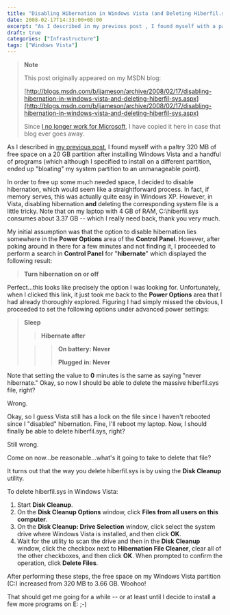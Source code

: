 ```yaml
---
title: "Disabling Hibernation in Windows Vista (and Deleting Hiberfil.sys)"
date: 2008-02-17T14:33:00+08:00
excerpt: "As I described in my previous post , I found myself with a paltry 320 MB of free space on a 20 GB partition after installing Windows Vista and a handful of programs (which although I specified to install on a different partition, ended up \"bloating\" my..."
draft: true
categories: ["Infrastructure"]
tags: ["Windows Vista"]
---
```


> **Note**
>
> This post originally appeared on my MSDN blog:
>
> [http://blogs.msdn.com/b/jjameson/archive/2008/02/17/disabling-hibernation-in-windows-vista-and-deleting-hiberfil-sys.aspx](http://blogs.msdn.com/b/jjameson/archive/2008/02/17/disabling-hibernation-in-windows-vista-and-deleting-hiberfil-sys.aspx)
>
> Since [I no longer work for Microsoft](/blog/jjameson/2011/09/02/last-day-with-microsoft), I have copied it here in case that blog                 ever goes away.

As I described in [my previous post](/blog/jjameson/2008/02/17/an-update-on-disk-space-usage-by-windows-vista), I found myself with a paltry 320 MB of free space on a         20 GB partition after installing Windows Vista and a handful of programs (which         although I specified to install on a different partition, ended up "bloating" my         system partition to an unmanageable point).

In order to free up some much needed space, I decided to disable hibernation, which         would seem like a straightforward process. In fact, if memory serves, this was actually         quite easy in Windows XP. However, in Vista, disabling hibernation **and**         deleting the corresponding system file is a little tricky. Note that on my laptop         with 4 GB of RAM, C:\hiberfil.sys consumes about 3.37 GB -- which I really need         back, thank you very much.

My initial assumption was that the option to disable hibernation lies somewhere         in the **Power Options** area of the **Control Panel**.         However, after poking around in there for a few minutes and not finding it, I proceeded         to perform a search in **Control Panel** for "**hibernate**"         which displayed the following result:

> **Turn hibernation on or off**

Perfect...this looks like precisely the option I was looking for. Unfortunately,         when I clicked this link, it just took me back to the **Power Options**          area that I had already thoroughly explored. Figuring I had simply missed the obvious,         I proceeded to set the following options under advanced power settings:

> **Sleep**
>
> > **Hibernate after**
>
> > > **On battery: Never**
> > > 
> > > **Plugged in: Never**

Note that setting the value to **0** minutes is the same as saying         "never hibernate." Okay, so now I should be able to delete the massive hiberfil.sys         file, right?

Wrong.

Okay, so I guess Vista still has a lock on the file since I haven't rebooted since         I "disabled" hibernation. Fine, I'll reboot my laptop. Now, I should finally be         able to delete hiberfil.sys, right?

Still wrong.

Come on now...be reasonable...what's it going to take to delete that file?

It turns out that the way you delete hiberfil.sys is by using the **Disk Cleanup** utility.

To delete hiberfil.sys in Windows Vista:

1. Start **Disk Cleanup**.
2. On the **Disk Cleanup Options** window, click **Files from all users
   on this computer**.
3. On the **Disk Cleanup: Drive Selection** window, click select the system
   drive where Windows Vista is installed, and then click **OK**.
4. Wait for the utility to scan the drive and then in the **Disk Cleanup**
   window, click the checkbox next to **Hibernation File Cleaner**, clear
   all of the other checkboxes, and then click **OK**. When prompted to
   confirm the operation, click **Delete Files**.

After performing these steps, the free space on my Windows Vista partition (C:)         increased from 320 MB to 3.66 GB. Woohoo!

That should get me going for a while -- or at least until I decide to install a         few more programs on E: ;-)

